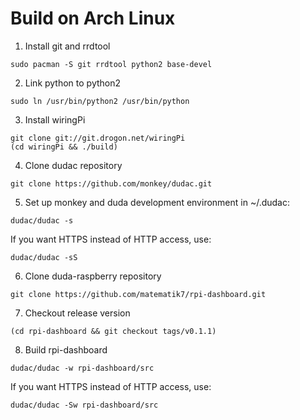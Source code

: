 # Build on Arch Linux

1. Install git and rrdtool
```
sudo pacman -S git rrdtool python2 base-devel
```
2. Link python to python2
```
sudo ln /usr/bin/python2 /usr/bin/python
```
3. Install wiringPi
```
git clone git://git.drogon.net/wiringPi
(cd wiringPi && ./build)
```
4. Clone dudac repository
```
git clone https://github.com/monkey/dudac.git
```
5. Set up monkey and duda development environment in ~/.dudac:
```
dudac/dudac -s
```
If you want HTTPS instead of HTTP access, use:
```
dudac/dudac -sS
```
6. Clone duda-raspberry repository
```
git clone https://github.com/matematik7/rpi-dashboard.git
```
7. Checkout release version
```
(cd rpi-dashboard && git checkout tags/v0.1.1)
```
8. Build rpi-dashboard
```
dudac/dudac -w rpi-dashboard/src
```
If you want HTTPS instead of HTTP access, use:
```
dudac/dudac -Sw rpi-dashboard/src
```
